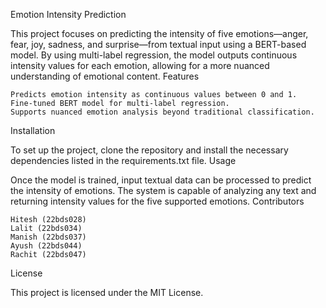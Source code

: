 Emotion Intensity Prediction

This project focuses on predicting the intensity of five emotions—anger, fear, joy, sadness, and surprise—from textual input using a BERT-based model. By using multi-label regression, the model outputs continuous intensity values for each emotion, allowing for a more nuanced understanding of emotional content.
Features

    Predicts emotion intensity as continuous values between 0 and 1.
    Fine-tuned BERT model for multi-label regression.
    Supports nuanced emotion analysis beyond traditional classification.

Installation

To set up the project, clone the repository and install the necessary dependencies listed in the requirements.txt file.
Usage

Once the model is trained, input textual data can be processed to predict the intensity of emotions. The system is capable of analyzing any text and returning intensity values for the five supported emotions.
Contributors

    Hitesh (22bds028)
    Lalit (22bds034)
    Manish (22bds037)
    Ayush (22bds044)
    Rachit (22bds047)

License

This project is licensed under the MIT License.
